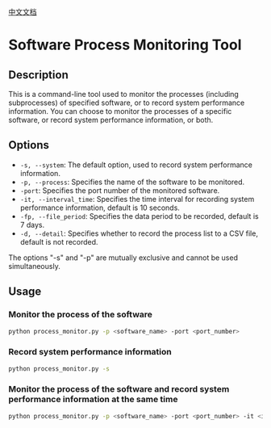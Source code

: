 [中文文档](https://github.com/Franciz008/performance_monitor/blob/main/中文ReadMe.md)

# Software Process Monitoring Tool

## Description

This is a command-line tool used to monitor the processes (including subprocesses) of specified software, or to record system performance information. You can choose to monitor the processes of a specific software, or record system performance information, or both.

## Options

- `-s, --system`: The default option, used to record system performance information.
- `-p, --process`: Specifies the name of the software to be monitored.
- `-port`: Specifies the port number of the monitored software.
- `-it, --interval_time`: Specifies the time interval for recording system performance information, default is 10 seconds.
- `-fp, --file_period`: Specifies the data period to be recorded, default is 7 days.
- `-d, --detail`: Specifies whether to record the process list to a CSV file, default is not recorded.

The options "-s" and "-p" are mutually exclusive and cannot be used simultaneously.

## Usage

### Monitor the process of the software

```bash
python process_monitor.py -p <software_name> -port <port_number>
```

### Record system performance information

```bash
python process_monitor.py -s
```

### Monitor the process of the software and record system performance information at the same time

```bash
python process_monitor.py -p <software_name> -port <port_number> -it <interval_time> -fp <file_period> -d
```